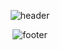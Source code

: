<div align=center>
  
  ![header](https://capsule-render.vercel.app/api?type=wave&color=gradient&height=300&section=header&text=Byeongmin%20Jeon&fontSize=40&fontColor=FFFFFF)


  ![footer](https://capsule-render.vercel.app/api?type=wave&color=gradient&height=150&section=footer)
</div>
